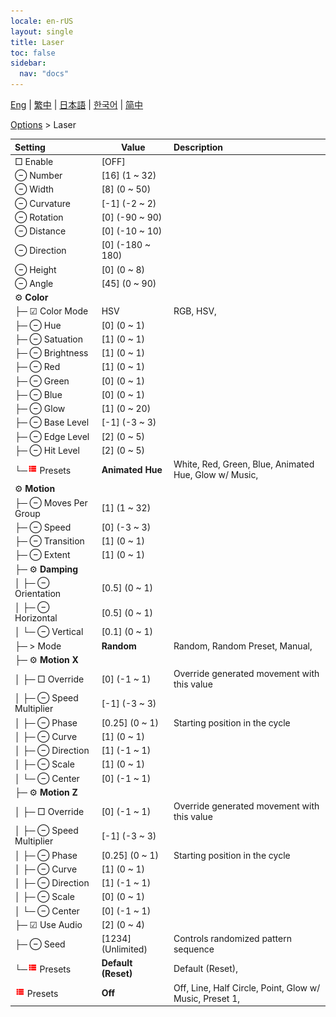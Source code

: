 ```yaml
---
locale: en-rUS
layout: single
title: Laser
toc: false
sidebar:
  nav: "docs"
---
```

[Eng](/dancexr/menu/2025.4/stage/laser) | [繁中](/tw/dancexr/menu/2025.4/stage/laser) | [日本語](/jp/dancexr/menu/2025.4/stage/laser) | [한국어](/kr/dancexr/menu/2025.4/stage/laser) | [简中](/zh/dancexr/menu/2025.4/stage/laser)

[Options](../menu#Options) > Laser



| Setting | Value | Description |
| :--- | --- | :--- |
|  □ Enable| [OFF] | 
|  ⊖ Number| [16] (1 ~ 32) | 
|  ⊖ Width| [8] (0 ~ 50) | 
|  ⊖ Curvature| [-1] (-2 ~ 2) | 
|  ⊖ Rotation| [0] (-90 ~ 90) | 
|  ⊖ Distance| [0] (-10 ~ 10) | 
|  ⊖ Direction| [0] (-180 ~ 180) | 
|  ⊖ Height| [0] (0 ~ 8) | 
|  ⊖ Angle| [45] (0 ~ 90) | 
|  ⚙️ <b>Color</b>| | 
| ├─ ☑ Color Mode| HSV | RGB, HSV, 
| ├─ ⊖ Hue| [0] (0 ~ 1) | 
| ├─ ⊖ Satuation| [1] (0 ~ 1) | 
| ├─ ⊖ Brightness| [1] (0 ~ 1) | 
| ├─ ⊖ Red| [1] (0 ~ 1) | 
| ├─ ⊖ Green| [0] (0 ~ 1) | 
| ├─ ⊖ Blue| [0] (0 ~ 1) | 
| ├─ ⊖ Glow| [1] (0 ~ 20) | 
| ├─ ⊖ Base Level| [-1] (-3 ~ 3) | 
| ├─ ⊖ Edge Level| [2] (0 ~ 5) | 
| ├─ ⊖ Hit Level| [2] (0 ~ 5) | 
| └─<img src="/images/icon/ic_list.png" alt="list icon"/> Presets| **Animated Hue** | White, Red, Green, Blue, Animated Hue, Glow w/ Music,  |
|  ⚙️ <b>Motion</b>| | 
| ├─ ⊖ Moves Per Group| [1] (1 ~ 32) | 
| ├─ ⊖ Speed| [0] (-3 ~ 3) | 
| ├─ ⊖ Transition| [1] (0 ~ 1) | 
| ├─ ⊖ Extent| [1] (0 ~ 1) | 
| ├─ ⚙️ <b>Damping</b>| | 
| │ ├─ ⊖ Orientation| [0.5] (0 ~ 1) | 
| │ ├─ ⊖ Horizontal| [0.5] (0 ~ 1) | 
| │ └─ ⊖ Vertical| [0.1] (0 ~ 1) | 
| ├─ > Mode| **Random** | Random, Random Preset, Manual,  |
| ├─ ⚙️ <b>Motion X</b>| | 
| │ ├─ □ Override| [0] (-1 ~ 1) | Override generated movement with this value
| │ ├─ ⊖ Speed Multiplier| [-1] (-3 ~ 3) | 
| │ ├─ ⊖ Phase| [0.25] (0 ~ 1) | Starting position in the cycle
| │ ├─ ⊖ Curve| [1] (0 ~ 1) | 
| │ ├─ ⊖ Direction| [1] (-1 ~ 1) | 
| │ ├─ ⊖ Scale| [1] (0 ~ 1) | 
| │ └─ ⊖ Center| [0] (-1 ~ 1) | 
| ├─ ⚙️ <b>Motion Z</b>| | 
| │ ├─ □ Override| [0] (-1 ~ 1) | Override generated movement with this value
| │ ├─ ⊖ Speed Multiplier| [-1] (-3 ~ 3) | 
| │ ├─ ⊖ Phase| [0.25] (0 ~ 1) | Starting position in the cycle
| │ ├─ ⊖ Curve| [1] (0 ~ 1) | 
| │ ├─ ⊖ Direction| [1] (-1 ~ 1) | 
| │ ├─ ⊖ Scale| [0] (0 ~ 1) | 
| │ └─ ⊖ Center| [0] (-1 ~ 1) | 
| ├─ ☑ Use Audio| [2] (0 ~ 4) | 
| ├─ ⊖ Seed| [1234] (Unlimited) | Controls randomized pattern sequence
| └─<img src="/images/icon/ic_list.png" alt="list icon"/> Presets| **Default (Reset)** | Default (Reset),  |
| <img src="/images/icon/ic_list.png" alt="list icon"/> Presets| **Off** | Off, Line, Half Circle, Point, Glow w/ Music, Preset 1,  |
